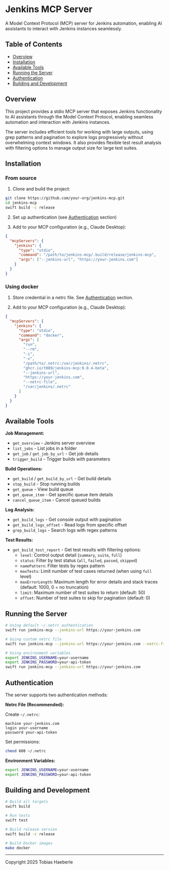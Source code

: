 # Jenkins MCP Server

A Model Context Protocol (MCP) server for Jenkins automation, enabling AI assistants to interact with Jenkins instances seamlessly.

## Table of Contents

- [Overview](#overview)
- [Installation](#installation)
- [Available Tools](#available-tools)
- [Running the Server](#running-the-server)
- [Authentication](#authentication)
- [Building and Development](#building-and-development)

## Overview

This project provides a stdio MCP server that exposes Jenkins functionality to AI assistants through the Model Context Protocol, enabling seamless automation and interaction with Jenkins instances.

The server includes efficient tools for working with large outputs, using grep patterns and pagination to explore logs progressively without overwhelming context windows. It also provides flexible test result analysis with filtering options to manage output size for large test suites.

## Installation

### From source

1. Clone and build the project:
```bash
git clone https://github.com/your-org/jenkins-mcp.git
cd jenkins-mcp
swift build -c release
```

2. Set up authentication (see [Authentication](#authentication) section)

3. Add to your MCP configuration (e.g., Claude Desktop):
```json
{
  "mcpServers": {
    "jenkins": {
      "type": "stdio",
      "command": "/path/to/jenkins-mcp/.build/release/jenkins-mcp",
      "args": ["--jenkins-url", "https://your-jenkins.com"]
    }
  }
}
```

### Using docker

1. Store credential in a netrc file. See [Authentication](#authentication) section.

2. Add to your MCP configuration (e.g., Claude Desktop):
```json
{
  "mcpServers": {
    "jenkins": {
      "type": "stdio",
      "command": "docker",
      "args": [
        "run",
        "--rm",
        "-i",
        "-v",
        "/path/to/.netrc:/var/jenkins/.netrc",
        "ghcr.io/t089/jenkins-mcp:0.0.4-beta",
        "--jenkins-url",
        "https://your-jenkins.com",
        "--netrc-file",
        "/var/jenkins/.netrc"
      ]
    }
  }
}
```

## Available Tools

**Job Management:**
- `get_overview` - Jenkins server overview
- `list_jobs` - List jobs in a folder
- `get_job` / `get_job_by_url` - Get job details
- `trigger_build` - Trigger builds with parameters

**Build Operations:**
- `get_build` / `get_build_by_url` - Get build details
- `stop_build` - Stop running builds
- `get_queue` - View build queue
- `get_queue_item` - Get specific queue item details
- `cancel_queue_item` - Cancel queued builds

**Log Analysis:**
- `get_build_logs` - Get console output with pagination
- `get_build_logs_offset` - Read logs from specific offset
- `grep_build_logs` - Search logs with regex patterns

**Test Results:**
- `get_build_test_report` - Get test results with filtering options:
  - `level`: Control output detail (`summary`, `suite`, `full`)  
  - `status`: Filter by test status (`all`, `failed`, `passed`, `skipped`)
  - `namePattern`: Filter tests by regex pattern
  - `maxTests`: Limit number of test cases returned (when using `full` level)
  - `maxErrorLength`: Maximum length for error details and stack traces (default: 1000, 0 = no truncation)
  - `limit`: Maximum number of test suites to return (default: 50)
  - `offset`: Number of test suites to skip for pagination (default: 0)

## Running the Server

```bash
# Using default ~/.netrc authentication
swift run jenkins-mcp --jenkins-url https://your-jenkins.com

# Using custom netrc file
swift run jenkins-mcp --jenkins-url https://your-jenkins.com --netrc-file /path/to/.netrc

# Using environment variables
export JENKINS_USERNAME=your-username
export JENKINS_PASSWORD=your-api-token
swift run jenkins-mcp --jenkins-url https://your-jenkins.com
```

## Authentication

The server supports two authentication methods:

**Netrc File (Recommended):**

Create `~/.netrc`:
```
machine your-jenkins.com
login your-username
password your-api-token
```

Set permissions:
```bash
chmod 600 ~/.netrc
```

**Environment Variables:**
```bash
export JENKINS_USERNAME=your-username
export JENKINS_PASSWORD=your-api-token
```

## Building and Development

```bash
# Build all targets
swift build

# Run tests
swift test

# Build release version
swift build -c release

# Build Docker images
make docker
```


---
Copyright 2025 Tobias Haeberle
